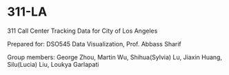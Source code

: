 # 311-LA
311 Call Center Tracking Data for City of Los Angeles

Prepared for: DSO545 Data Visualization, Prof. Abbass Sharif

Group members:  George Zhou, Martin Wu, Shihua(Sylvia) Lu, Jiaxin Huang, Silu(Lucia) Liu, Loukya Garlapati
